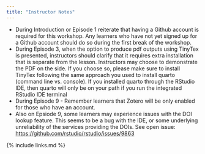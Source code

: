 ```yaml
---
title: "Instructor Notes"
---
```

- During Introduction or Episode 1 reiterate that having a Github account is required for this workshop. Any learners who have not yet signed up for a Github account should do so during the first break of the workshop.
- During Episode 3, when the option to produce pdf outputs using TinyTex is presented, instructors should clarify that it requires extra installation that is separate from the lesson. Instructors may choose to demonstrate the PDF on the side. If you choose so, please make sure to install TinyTex following the same approach you used to install quarto (command line vs. console). If you installed quarto through the RStudio IDE, then quarto will only be on your path if you run the integrated RStudio IDE terminal
- During Episode 9 - Remember learners that Zotero will be only enabled for those who have an account. 
- Also on Epsiode 9, some learners may experience issues with the DOI lookup feature. This seems to be a bug with the IDE, or some underlying unreliability of the services providing the DOIs. See open issue: https://github.com/rstudio/rstudio/issues/9863

{% include links.md %}
